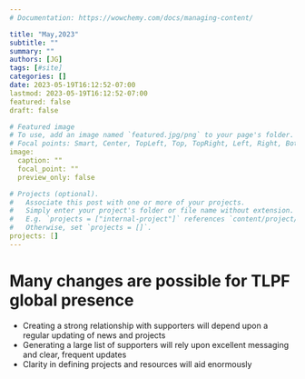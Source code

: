 ```yaml
---
# Documentation: https://wowchemy.com/docs/managing-content/

title: "May,2023"
subtitle: ""
summary: ""
authors: [JG]
tags: [#site]
categories: []
date: 2023-05-19T16:12:52-07:00
lastmod: 2023-05-19T16:12:52-07:00
featured: false
draft: false

# Featured image
# To use, add an image named `featured.jpg/png` to your page's folder.
# Focal points: Smart, Center, TopLeft, Top, TopRight, Left, Right, BottomLeft, Bottom, BottomRight.
image:
  caption: ""
  focal_point: ""
  preview_only: false

# Projects (optional).
#   Associate this post with one or more of your projects.
#   Simply enter your project's folder or file name without extension.
#   E.g. `projects = ["internal-project"]` references `content/project/deep-learning/index.md`.
#   Otherwise, set `projects = []`.
projects: []
---
```

# Many changes are possible for TLPF global presence
- Creating a strong relationship with supporters will depend upon a regular updating of news and projects
- Generating a large list of supporters will rely upon excellent messaging and clear, frequent updates
- Clarity in defining projects and resources will aid enormously